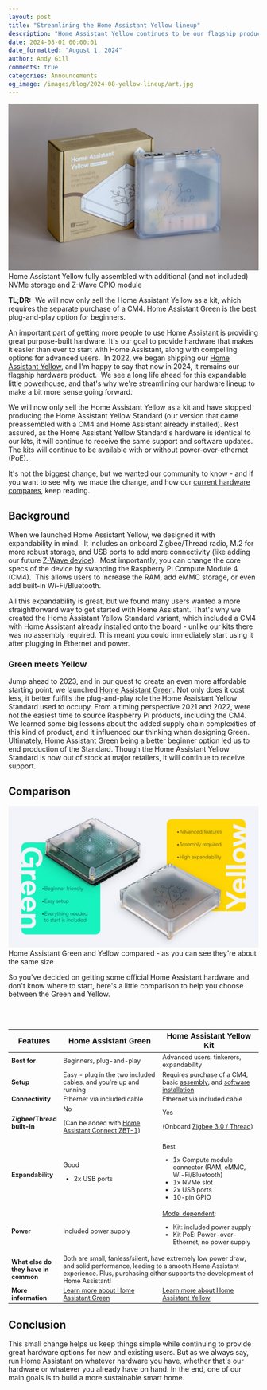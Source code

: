 ```yaml
---
layout: post
title: "Streamlining the Home Assistant Yellow lineup"
description: "Home Assistant Yellow continues to be our flagship product, and the line is getting a small tweak."
date: 2024-08-01 00:00:01
date_formatted: "August 1, 2024"
author: Andy Gill
comments: true
categories: Announcements
og_image: /images/blog/2024-08-yellow-lineup/art.jpg
---
```

<p class='img'><img src='/images/blog/2024-08-yellow-lineup/art.jpg' style='border: 0;box-shadow: none;' alt="Home Assistant Yellow and packaging">Home Assistant Yellow fully assembled with additional (and not included) NVMe storage and Z-Wave GPIO module</p>

**TL;DR:**  We will now only sell the Home Assistant Yellow as a kit, which requires the separate purchase of a CM4. Home Assistant Green is the best plug-and-play option for beginners.

An important part of getting more people to use Home Assistant is providing great purpose-built hardware. It's our goal to provide hardware that makes it easier than ever to start with Home Assistant, along with compelling options for advanced users.  In 2022, we began shipping our [Home Assistant Yellow](/yellow/), and I'm happy to say that now in 2024, it remains our flagship hardware product.  We see a long life ahead for this expandable little powerhouse, and that's why we're streamlining our hardware lineup to make a bit more sense going forward.

We will now only sell the Home Assistant Yellow as a kit and have stopped producing the Home Assistant Yellow Standard (our version that came preassembled with a CM4 and Home Assistant already installed). Rest assured, as the Home Assistant Yellow Standard's hardware is identical to our kits, it will continue to receive the same support and software updates. The kits will continue to be available with or without power-over-ethernet (PoE).

It's not the biggest change, but we wanted our community to know - and if you want to see why we made the change, and how our [current hardware compares](#comparison), keep reading.

<!--more-->

## Background

When we launched Home Assistant Yellow, we designed it with expandability in mind.  It includes an onboard Zigbee/Thread radio, M.2 for more robust storage, and USB ports to add more connectivity (like adding our future [Z-Wave device](/blog/2024/06/12/roadmap-2024h1/#next-priority-home-assistant-connect-hardware-for-z-wave)).  Most importantly, you can change the core specs of the device by swapping the Raspberry Pi Compute Module 4 (CM4).  This allows users to increase the RAM, add eMMC storage, or even add built-in Wi-Fi/Bluetooth.

All this expandability is great, but we found many users wanted a more straightforward way to get started with Home Assistant. That's why we created the Home Assistant Yellow Standard variant, which included a CM4 with Home Assistant already installed onto the board - unlike our kits there was no assembly required. This meant you could immediately start using it after plugging in Ethernet and power.

### Green meets Yellow

Jump ahead to 2023, and in our quest to create an even more affordable starting point, we launched [Home Assistant Green](/green/). Not only does it cost less, it better fulfills the plug-and-play role the Home Assistant Yellow Standard used to occupy. From a timing perspective 2021 and 2022, were not the easiest time to source Raspberry Pi products, including the CM4. We learned some big lessons about the added supply chain complexities of this kind of product, and it influenced our thinking when designing Green. Ultimately, Home Assistant Green being a better beginner option led us to end production of the Standard. Though the Home Assistant Yellow Standard is now out of stock at major retailers, it will continue to receive support.

## Comparison

<p class='img'><img src='/images/blog/2024-08-yellow-lineup/green-meets-yellow.jpg' style='border: 0;box-shadow: none;' alt="Home Assistant Green and Yellow compared">Home Assistant Green and Yellow compared - as you can see they're about the same size</p>
So you've decided on getting some official Home Assistant hardware and don't know where to start, here's a little comparison to help you choose between the Green and Yellow.

<br><br>
<table style="font-size: 0.9em; width: 100%;">
  <colgroup>
    <col style="width: 20%;">
    <col style="width: 40%;">
    <col style="width: 40%;">
  </colgroup>
  <thead>
    <tr>
      <th style="font-size: 1.2em;">Features</th>
      <th style="font-size: 1.2em;">Home Assistant Green</th>
      <th style="font-size: 1.2em;">Home Assistant Yellow Kit</th>
    </tr>
  </thead>
  <tbody>
    <tr>
      <td><b>Best for</b></td>
      <td>Beginners, plug-and-play</td>
      <td>Advanced users, tinkerers, expandability</td>
    </tr>
    <tr>
      <td><b>Setup</b></td>
      <td>Easy - plug in the two included cables, and you're up and running</td>
      <td>Requires purchase of a CM4, basic <a href="https://yellow.home-assistant.io/power-supply/">assembly</a>, and <a href="https://yellow.home-assistant.io/power-supply/#installing-home-assistant-software-on-kit">software installation</a></td>
    </tr>
    <tr>
      <td><b>Connectivity</b></td>
      <td>Ethernet via included cable</td>
      <td>Ethernet via included cable</td>
    </tr>
    <tr>
      <td><b>Zigbee/Thread built-in</b></td>
      <td>No <p>(Can be added with <a href="{{site.baseurl}}/connectzbt1/">Home Assistant Connect ZBT-1</a>)</p></td>
      <td>Yes <p>(Onboard <a href="https://yellow.home-assistant.io/guides/about-firmware-options/">Zigbee 3.0 / Thread</a>)</p></td>
    </tr>
    <tr>
      <td><b>Expandability</b></td>
      <td>
        Good
        <ul>
          <li>2x USB ports</li>
        </ul>
      </td>
      <td>
        Best
        <ul>
          <li>1x Compute module connector (RAM, eMMC, Wi-Fi/Bluetooth)</li>
          <li>1x NVMe slot</li>
          <li>2x USB ports</li>
          <li>10-pin GPIO</li>
        </ul>
      </td>
    </tr>
    <tr>
      <td><b>Power</b></td>
      <td>Included power supply</td>
      <td>
        <a href="https://yellow.home-assistant.io/">Model dependent</a>:
        <ul>
          <li>Kit: included power supply</li>
          <li>Kit PoE: Power-over-Ethernet, no power supply</li>
        </ul>
      </td>
    </tr>
    <tr>
      <td><b>What else do they have in common</b></td>
      <td colspan="2">Both are small, fanless/silent, have extremely low power draw, and solid performance, leading to a smooth Home Assistant experience. Plus, purchasing either supports the development of Home Assistant!</td>
    </tr>
    <tr>
      <td><b>More information</b></td>
      <td><a href="{{site.baseurl}}/green/">Learn more about Home Assistant Green</a></td>
      <td><a href="{{site.baseurl}}/yellow/">Learn more about Home Assistant Yellow</a></td>
    </tr>
  </tbody>
</table>

## Conclusion

This small change helps us keep things simple while continuing to provide great hardware options for new and existing users. But as we always say, run Home Assistant on whatever hardware you have, whether that's our hardware or whatever you already have on hand. In the end, one of our main goals is to build a more sustainable smart home.
